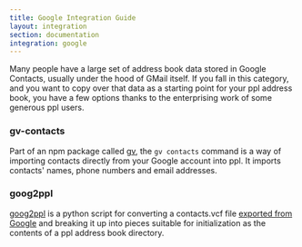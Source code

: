 ```yaml
---
title: Google Integration Guide
layout: integration
section: documentation
integration: google
---
```


Many people have a large set of address book data stored in Google Contacts,
usually under the hood of GMail itself. If you fall in this category, and you
want to copy over that data as a starting point for your ppl address book, you
have a few options thanks to the enterprising work of some generous ppl users.

### gv-contacts

Part of an npm package called [gv](https://github.com/matthewp/gv-app/), the `gv
contacts` command is a way of importing contacts directly from your Google
account into ppl. It imports contacts' names, phone numbers and email addresses. 

### goog2ppl

[goog2ppl](https://github.com/shushcat/goog2ppl) is a python script for
converting a contacts.vcf file [exported from
Google](http://support.google.com/mail/answer/24911?hl=en) and breaking it up
into pieces suitable for initialization as the contents of a ppl address book
directory.

